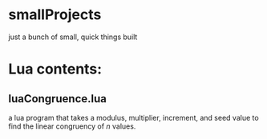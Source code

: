 # smallProjects
just a bunch of small, quick things built


# Lua contents: 
## luaCongruence.lua
a lua program that takes a modulus, multiplier, increment, and seed value to find the linear congruency of *n* values.
